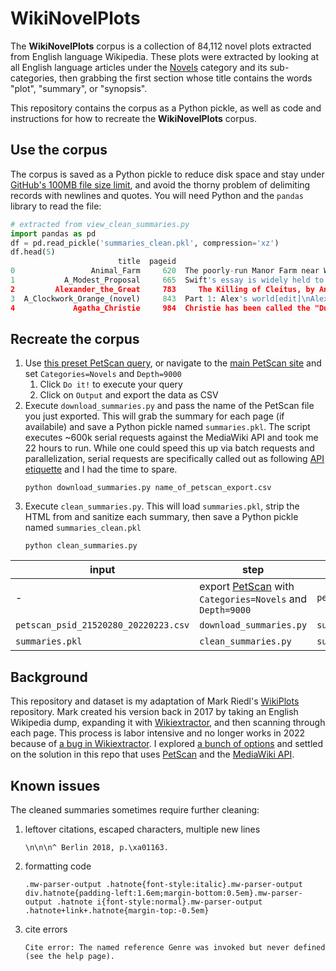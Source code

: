 # WikiNovelPlots
The **WikiNovelPlots** corpus is a collection of 84,112 novel plots extracted from English language Wikipedia. These plots were extracted by looking at all English language articles under the [Novels](https://en.wikipedia.org/wiki/Category:Novels) category and its sub-categories, then grabbing the first section whose title contains the words "plot", "summary", or "synopsis".

This repository contains the corpus as a Python pickle, as well as code and instructions for how to recreate the **WikiNovelPlots** corpus.

## Use the corpus
The corpus is saved as a Python pickle to reduce disk space and stay under [GitHub's 100MB file size limit](https://docs.github.com/en/repositories/working-with-files/managing-large-files/about-large-files-on-github), and avoid the thorny problem of delimiting records with newlines and quotes. You will need Python and the `pandas` library to read the file:

```python
# extracted from view_clean_summaries.py
import pandas as pd
df = pd.read_pickle('summaries_clean.pkl', compression='xz')
df.head(5)
                        title  pageid                                      summary_clean  summary_length
0                 Animal_Farm     620  The poorly-run Manor Farm near Willingdon, Eng...            5514
1           A_Modest_Proposal     665  Swift's essay is widely held to be one of the ...            2963
2         Alexander_the_Great     783     The Killing of Cleitus, by André Castaigne ...            5650
3  A_Clockwork_Orange_(novel)     843  Part 1: Alex's world[edit]\nAlex is a 15-year-...            6705
4             Agatha_Christie     984  Christie has been called the "Duchess of Death...           10427
```

## Recreate the corpus
1. Use [this preset PetScan query](https://petscan.wmflabs.org/?psid=21520280), or navigate to the [main PetScan site](https://petscan.wmflabs.org/) and set `Categories=Novels` and `Depth=9000`
    1. Click `Do it!` to execute your query
    1. Click on `Output` and export the data as CSV
1. Execute `download_summaries.py` and pass the name of the PetScan file you just exported. This will grab the summary for each page (if availabile) and save a Python pickle named `summaries.pkl`. The script executes ~600k serial requests against the MediaWiki API and took me 22 hours to run. While one could speed this up via batch requests and parallelization, serial requests are specifically called out as following [API etiquette](https://www.mediawiki.org/wiki/API:Etiquette) and I had the time to spare.
    ```
    python download_summaries.py name_of_petscan_export.csv
    ```
1. Execute `clean_summaries.py`. This will load `summaries.pkl`, strip the HTML from and sanitize each summary, then save a Python pickle named `summaries_clean.pkl`
    ```
    python clean_summaries.py
    ```

input|step|output|output_records|output_size
--|--|--|--|--
-| export [PetScan](https://petscan.wmflabs.org/) with `Categories=Novels` and `Depth=9000`|`petscan_psid_21520280_20220223.csv`|306841|20.7 MB
`petscan_psid_21520280_20220223.csv`|`download_summaries.py`|`summaries.pkl`|306841|77.8 MB
`summaries.pkl`|`clean_summaries.py`|`summaries_clean.pkl`|84112|58 MB

## Background
This repository and dataset is my adaptation of Mark Riedl's [WikiPlots](https://github.com/markriedl/WikiPlots) repository. Mark created his version back in 2017 by taking an English Wikipedia dump, expanding it with [Wikiextractor](https://github.com/attardi/wikiextractor), and then scanning through each page. This process is labor intensive and no longer works in 2022 because of [a bug in Wikiextractor](https://github.com/attardi/wikiextractor/issues/247). I explored [a bunch of options](https://stackoverflow.com/questions/71175922/extract-story-plots-from-wikipedia) and settled on the solution in this repo that uses [PetScan](https://petscan.wmflabs.org/) and the [MediaWiki API](https://www.mediawiki.org/wiki/API:Main_page).

## Known issues
The cleaned summaries sometimes require further cleaning:
1. leftover citations, escaped characters, multiple new lines
    ```
    \n\n\n^ Berlin 2018, p.\xa01163.
    ```
1. formatting code
    ```
    .mw-parser-output .hatnote{font-style:italic}.mw-parser-output div.hatnote{padding-left:1.6em;margin-bottom:0.5em}.mw-parser-output .hatnote i{font-style:normal}.mw-parser-output .hatnote+link+.hatnote{margin-top:-0.5em}
    ```
1. cite errors
    ```
    Cite error: The named reference Genre was invoked but never defined (see the help page).
    ```
